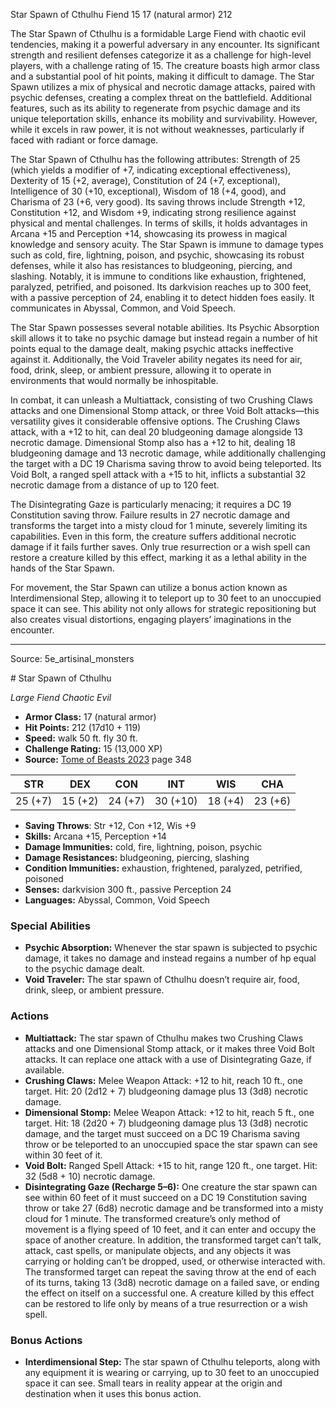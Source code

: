 <MonsterName/>Star Spawn of Cthulhu</MonsterName>
<CreatureType/>Fiend</CreatureType>
<CR/>15</CR>
<AC/>17 (natural armor)</AC>
<HP/>212</HP>
<summary>The Star Spawn of Cthulhu is a formidable Large Fiend with chaotic evil tendencies, making it a powerful adversary in any encounter. Its significant strength and resilient defenses categorize it as a challenge for high-level players, with a challenge rating of 15. The creature boasts high armor class and a substantial pool of hit points, making it difficult to damage. The Star Spawn utilizes a mix of physical and necrotic damage attacks, paired with psychic defenses, creating a complex threat on the battlefield. Additional features, such as its ability to regenerate from psychic damage and its unique teleportation skills, enhance its mobility and survivability. However, while it excels in raw power, it is not without weaknesses, particularly if faced with radiant or force damage.</summary>

<detail>

The Star Spawn of Cthulhu has the following attributes: Strength of 25 (which yields a modifier of +7, indicating exceptional effectiveness), Dexterity of 15 (+2, average), Constitution of 24 (+7, exceptional), Intelligence of 30 (+10, exceptional), Wisdom of 18 (+4, good), and Charisma of 23 (+6, very good). Its saving throws include Strength +12, Constitution +12, and Wisdom +9, indicating strong resilience against physical and mental challenges. In terms of skills, it holds advantages in Arcana +15 and Perception +14, showcasing its prowess in magical knowledge and sensory acuity. The Star Spawn is immune to damage types such as cold, fire, lightning, poison, and psychic, showcasing its robust defenses, while it also has resistances to bludgeoning, piercing, and slashing. Notably, it is immune to conditions like exhaustion, frightened, paralyzed, petrified, and poisoned. Its darkvision reaches up to 300 feet, with a passive perception of 24, enabling it to detect hidden foes easily. It communicates in Abyssal, Common, and Void Speech.

The Star Spawn possesses several notable abilities. Its Psychic Absorption skill allows it to take no psychic damage but instead regain a number of hit points equal to the damage dealt, making psychic attacks ineffective against it. Additionally, the Void Traveler ability negates its need for air, food, drink, sleep, or ambient pressure, allowing it to operate in environments that would normally be inhospitable. 

In combat, it can unleash a Multiattack, consisting of two Crushing Claws attacks and one Dimensional Stomp attack, or three Void Bolt attacks—this versatility gives it considerable offensive options. The Crushing Claws attack, with a +12 to hit, can deal 20 bludgeoning damage alongside 13 necrotic damage. Dimensional Stomp also has a +12 to hit, dealing 18 bludgeoning damage and 13 necrotic damage, while additionally challenging the target with a DC 19 Charisma saving throw to avoid being teleported. Its Void Bolt, a ranged spell attack with a +15 to hit, inflicts a substantial 32 necrotic damage from a distance of up to 120 feet.

The Disintegrating Gaze is particularly menacing; it requires a DC 19 Constitution saving throw. Failure results in 27 necrotic damage and transforms the target into a misty cloud for 1 minute, severely limiting its capabilities. Even in this form, the creature suffers additional necrotic damage if it fails further saves. Only true resurrection or a wish spell can restore a creature killed by this effect, marking it as a lethal ability in the hands of the Star Spawn.

For movement, the Star Spawn can utilize a bonus action known as Interdimensional Step, allowing it to teleport up to 30 feet to an unoccupied space it can see. This ability not only allows for strategic repositioning but also creates visual distortions, engaging players’ imaginations in the encounter.</detail>



---

Source: 5e_artisinal_monsters

<statblock>
# Star Spawn of Cthulhu

*Large* *Fiend* *Chaotic Evil*

- **Armor Class:** 17 (natural armor)
- **Hit Points:** 212 (17d10 + 119)
- **Speed:** walk 50 ft. fly 30 ft.
- **Challenge Rating:** 15 (13,000 XP)
- **Source:** [Tome of Beasts 2023](https://koboldpress.com/kpstore/product/tome-of-beasts-1-2023-edition/) page 348

| STR | DEX | CON | INT | WIS | CHA |
| --- | --- | --- | --- | --- | --- |
| 25 (+7) | 15 (+2) | 24 (+7) | 30 (+10) | 18 (+4) | 23 (+6) |

- **Saving Throws**: Str +12, Con +12, Wis +9
- **Skills:** Arcana +15, Perception +14
- **Damage Immunities:** cold, fire, lightning, poison, psychic
- **Damage Resistances:** bludgeoning, piercing, slashing
- **Condition Immunities:** exhaustion, frightened, paralyzed, petrified, poisoned
- **Senses:** darkvision 300 ft., passive Perception 24
- **Languages:** Abyssal, Common, Void Speech

### Special Abilities

- **Psychic Absorption:** Whenever the star spawn is subjected to psychic damage, it takes no damage and instead regains a number of hp equal to the psychic damage dealt.
- **Void Traveler:** The star spawn of Cthulhu doesn’t require air, food, drink, sleep, or ambient pressure.

### Actions

- **Multiattack:** The star spawn of Cthulhu makes two Crushing Claws attacks and one Dimensional Stomp attack, or it makes three Void Bolt attacks. It can replace one attack with a use of Disintegrating Gaze, if available.
- **Crushing Claws:** Melee Weapon Attack: +12 to hit, reach 10 ft., one target. Hit: 20 (2d12 + 7) bludgeoning damage plus 13 (3d8) necrotic damage.
- **Dimensional Stomp:** Melee Weapon Attack: +12 to hit, reach 5 ft., one target. Hit: 18 (2d20 + 7) bludgeoning damage plus 13 (3d8) necrotic damage, and the target must succeed on a DC 19 Charisma saving throw or be teleported to an unoccupied space the star spawn can see within 30 feet of it.
- **Void Bolt:** Ranged Spell Attack: +15 to hit, range 120 ft., one target. Hit: 32 (5d8 + 10) necrotic damage.
- **Disintegrating Gaze (Recharge 5–6):** One creature the star spawn can see within 60 feet of it must succeed on a DC 19 Constitution saving throw or take 27 (6d8) necrotic damage and be transformed into a misty cloud for 1 minute. The transformed creature’s only method of movement is a flying speed of 10 feet, and it can enter and occupy the space of another creature. In addition, the transformed target can’t talk, attack, cast spells, or manipulate objects, and any objects it was carrying or holding can’t be dropped, used, or otherwise interacted with. The transformed target can repeat the saving throw at the end of each of its turns, taking 13 (3d8) necrotic damage on a failed save, or ending the effect on itself on a successful one. A creature killed by this effect can be restored to life only by means of a true resurrection or a wish spell.

### Bonus Actions

- **Interdimensional Step:** The star spawn of Cthulhu teleports, along with any equipment it is wearing or carrying, up to 30 feet to an unoccupied space it can see. Small tears in reality appear at the origin and destination when it uses this bonus action.
</statblock>


